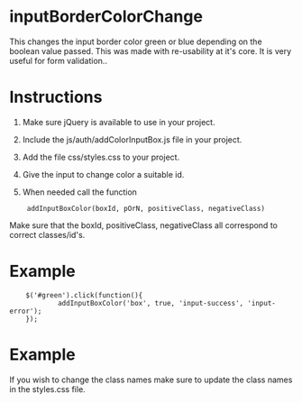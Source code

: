 # inputBorderColorChange
This changes the input border color green or blue depending on the boolean value passed.
This was made with re-usability at it's core.  It is very useful for form validation..

# Instructions
1. Make sure jQuery is available to use in your project.
2. Include the js/auth/addColorInputBox.js file in your project.
3. Add the file css/styles.css to your project.
4. Give the input to change color a suitable id.
5. When needed call the function 

        addInputBoxColor(boxId, pOrN, positiveClass, negativeClass)
        
Make sure that the boxId, positiveClass, negativeClass all correspond to correct classes/id's.


# Example
        $('#green').click(function(){
                addInputBoxColor('box', true, 'input-success', 'input-error');
        });
        
# Example
If you wish to change the class names make sure to update the class names in the styles.css file.
